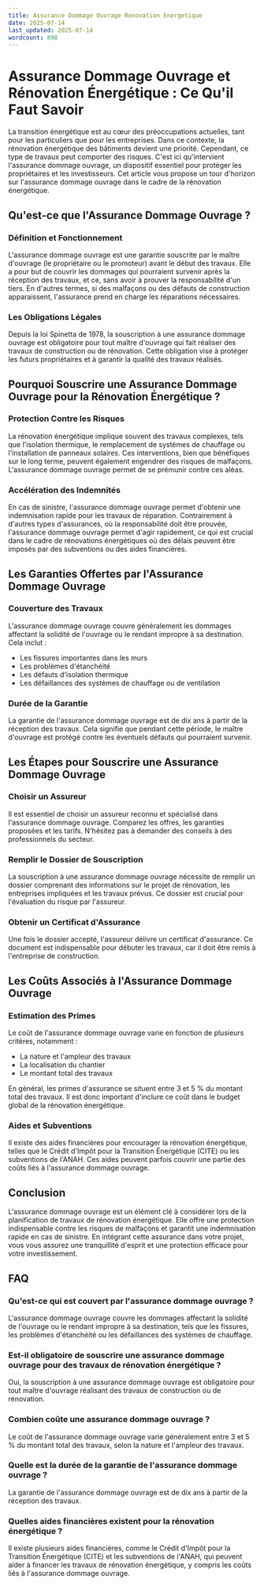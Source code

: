 ```yaml
---
title: Assurance Dommage Ouvrage Renovation Energetique
date: 2025-07-14
last_updated: 2025-07-14
wordcount: 898
---
```


# Assurance Dommage Ouvrage et Rénovation Énergétique : Ce Qu'il Faut Savoir

La transition énergétique est au cœur des préoccupations actuelles, tant pour les particuliers que pour les entreprises. Dans ce contexte, la rénovation énergétique des bâtiments devient une priorité. Cependant, ce type de travaux peut comporter des risques. C'est ici qu'intervient l'assurance dommage ouvrage, un dispositif essentiel pour protéger les propriétaires et les investisseurs. Cet article vous propose un tour d'horizon sur l'assurance dommage ouvrage dans le cadre de la rénovation énergétique.

## Qu'est-ce que l'Assurance Dommage Ouvrage ?

### Définition et Fonctionnement

L'assurance dommage ouvrage est une garantie souscrite par le maître d'ouvrage (le propriétaire ou le promoteur) avant le début des travaux. Elle a pour but de couvrir les dommages qui pourraient survenir après la réception des travaux, et ce, sans avoir à prouver la responsabilité d'un tiers. En d'autres termes, si des malfaçons ou des défauts de construction apparaissent, l'assurance prend en charge les réparations nécessaires.

### Les Obligations Légales

Depuis la loi Spinetta de 1978, la souscription à une assurance dommage ouvrage est obligatoire pour tout maître d'ouvrage qui fait réaliser des travaux de construction ou de rénovation. Cette obligation vise à protéger les futurs propriétaires et à garantir la qualité des travaux réalisés.

## Pourquoi Souscrire une Assurance Dommage Ouvrage pour la Rénovation Énergétique ?

### Protection Contre les Risques

La rénovation énergétique implique souvent des travaux complexes, tels que l'isolation thermique, le remplacement de systèmes de chauffage ou l'installation de panneaux solaires. Ces interventions, bien que bénéfiques sur le long terme, peuvent également engendrer des risques de malfaçons. L'assurance dommage ouvrage permet de se prémunir contre ces aléas.

### Accélération des Indemnités

En cas de sinistre, l'assurance dommage ouvrage permet d'obtenir une indemnisation rapide pour les travaux de réparation. Contrairement à d'autres types d'assurances, où la responsabilité doit être prouvée, l'assurance dommage ouvrage permet d'agir rapidement, ce qui est crucial dans le cadre de rénovations énergétiques où des délais peuvent être imposés par des subventions ou des aides financières.

## Les Garanties Offertes par l'Assurance Dommage Ouvrage

### Couverture des Travaux

L'assurance dommage ouvrage couvre généralement les dommages affectant la solidité de l'ouvrage ou le rendant impropre à sa destination. Cela inclut :

- Les fissures importantes dans les murs
- Les problèmes d'étanchéité
- Les défauts d'isolation thermique
- Les défaillances des systèmes de chauffage ou de ventilation

### Durée de la Garantie

La garantie de l'assurance dommage ouvrage est de dix ans à partir de la réception des travaux. Cela signifie que pendant cette période, le maître d'ouvrage est protégé contre les éventuels défauts qui pourraient survenir.

## Les Étapes pour Souscrire une Assurance Dommage Ouvrage

### Choisir un Assureur

Il est essentiel de choisir un assureur reconnu et spécialisé dans l'assurance dommage ouvrage. Comparez les offres, les garanties proposées et les tarifs. N'hésitez pas à demander des conseils à des professionnels du secteur.

### Remplir le Dossier de Souscription

La souscription à une assurance dommage ouvrage nécessite de remplir un dossier comprenant des informations sur le projet de rénovation, les entreprises impliquées et les travaux prévus. Ce dossier est crucial pour l'évaluation du risque par l'assureur.

### Obtenir un Certificat d'Assurance

Une fois le dossier accepté, l'assureur délivre un certificat d'assurance. Ce document est indispensable pour débuter les travaux, car il doit être remis à l'entreprise de construction.

## Les Coûts Associés à l'Assurance Dommage Ouvrage

### Estimation des Primes

Le coût de l'assurance dommage ouvrage varie en fonction de plusieurs critères, notamment :

- La nature et l'ampleur des travaux
- La localisation du chantier
- Le montant total des travaux

En général, les primes d'assurance se situent entre 3 et 5 % du montant total des travaux. Il est donc important d'inclure ce coût dans le budget global de la rénovation énergétique.

### Aides et Subventions

Il existe des aides financières pour encourager la rénovation énergétique, telles que le Crédit d'Impôt pour la Transition Énergétique (CITE) ou les subventions de l'ANAH. Ces aides peuvent parfois couvrir une partie des coûts liés à l'assurance dommage ouvrage.

## Conclusion

L'assurance dommage ouvrage est un élément clé à considérer lors de la planification de travaux de rénovation énergétique. Elle offre une protection indispensable contre les risques de malfaçons et garantit une indemnisation rapide en cas de sinistre. En intégrant cette assurance dans votre projet, vous vous assurez une tranquillité d'esprit et une protection efficace pour votre investissement.

## FAQ

### Qu'est-ce qui est couvert par l'assurance dommage ouvrage ?

L'assurance dommage ouvrage couvre les dommages affectant la solidité de l'ouvrage ou le rendant impropre à sa destination, tels que les fissures, les problèmes d'étanchéité ou les défaillances des systèmes de chauffage.

### Est-il obligatoire de souscrire une assurance dommage ouvrage pour des travaux de rénovation énergétique ?

Oui, la souscription à une assurance dommage ouvrage est obligatoire pour tout maître d'ouvrage réalisant des travaux de construction ou de rénovation.

### Combien coûte une assurance dommage ouvrage ?

Le coût de l'assurance dommage ouvrage varie généralement entre 3 et 5 % du montant total des travaux, selon la nature et l'ampleur des travaux.

### Quelle est la durée de la garantie de l'assurance dommage ouvrage ?

La garantie de l'assurance dommage ouvrage est de dix ans à partir de la réception des travaux.

### Quelles aides financières existent pour la rénovation énergétique ?

Il existe plusieurs aides financières, comme le Crédit d'Impôt pour la Transition Énergétique (CITE) et les subventions de l'ANAH, qui peuvent aider à financer les travaux de rénovation énergétique, y compris les coûts liés à l'assurance dommage ouvrage.